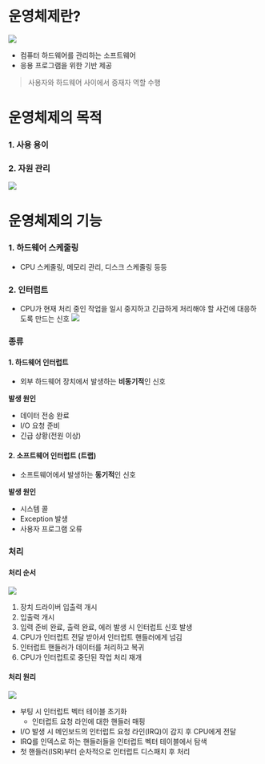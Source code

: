 # 운영체제란?
![](https://i.imgur.com/fWZMf0B.png)
- 컴퓨터 하드웨어를 관리하는 소프트웨어
- 응용 프로그램을 위한 기반 제공
> 사용자와 하드웨어 사이에서 중재자 역할 수행
# 운영체제의 목적
### 1. 사용 용이
### 2. 자원 관리
![](https://i.imgur.com/MYEMngU.png)
# 운영체제의 기능
### 1. 하드웨어 스케줄링
- CPU 스케줄링, 메모리 관리, 디스크 스케줄링 등등
### 2. 인터럽트
- CPU가 현재 처리 중인 작업을 일시 중지하고 긴급하게 처리해야 할 사건에 대응하도록 만드는 신호
![](https://i.imgur.com/9TPojys.png)
### 종류
#### 1. 하드웨어 인터럽트
- 외부 하드웨어 장치에서 발생하는 **비동기적**인 신호

**발생 원인**
- 데이터 전송 완료
- I/O 요청 준비
- 긴급 상황(전원 이상)
#### 2. 소프트웨어 인터럽트 (트랩)
- 소프트웨어에서 발생하는 **동기적**인 신호

**발생 원인**
- 시스템 콜
- Exception 발생
- 사용자 프로그램 오류

### 처리
#### 처리 순서
![](https://i.imgur.com/46OA1le.png)
1) 장치 드라이버 입출력 개시
2) 입출력 개시
3) 입력 준비 완료, 출력 완료, 에러 발생 시 인터럽트 신호 발생
4) CPU가 인터럽트 전달 받아서 인터럽트 핸들러에게 넘김
5) 인터럽트 핸들러가 데이터를 처리하고 복귀
6) CPU가 인터럽트로 중단된 작업 처리 재개

#### 처리 원리
![](https://i.imgur.com/44I5FIW.png)

- 부팅 시 인터럽트 벡터 테이블 초기화
	- 인터럽트 요청 라인에 대한 핸들러 매핑
- I/O 발생 시 메인보드의 인터럽트 요청 라인(IRQ)이 감지 후 CPU에게 전달
- IRQ를 인덱스로 하는 핸들러들을 인터럽트 벡터 테이블에서 탐색
- 첫 핸들러(ISR)부터 순차적으로 인터럽트 디스패치 후 처리